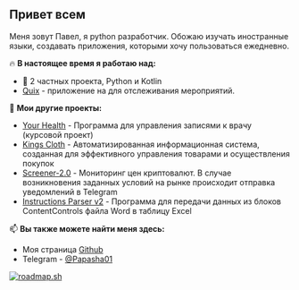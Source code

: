 ## Привет всем

Меня зовут Павел, я python разработчик. Обожаю изучать иностранные языки, создавать приложения, которыми хочу пользоваться ежедневно.

🔥 **В настоящее время я работаю над:**
 - 👀 2 частных проекта, Python и Kotlin
 - [Quix](https://github.com/Papasha01/Quix/) - приложение на для отслеживания мероприятий.

🧐 **Мои другие проекты:**
 - [Your Health](https://github.com/Papasha01/YHealthy) - Программа для управления записями к врачу (курсовой проект)
 - [Kings Cloth](https://github.com/Papasha01/KingsCloth) - Автоматизированная информационная система, созданная для эффективного управления товарами и осуществления покупок
 - [Screener-2.0](https://github.com/Papasha01/Screener-2.0) - Мониторинг цен криптовалют. В случае возникновения заданных условий на рынке происходит отправка уведомлений в Telegram
 - [Instructions Parser v2](https://github.com/Papasha01/Instructions-Parser) - Программа для передачи данных из блоков ContentControls файла Word в таблицу Excel 


📫 **Вы также можете найти меня здесь:**
 - Моя страница [Github](https://github.com/Papasha01)
 - Telegram - [@Papasha01](https://t.me/Papasha01)

<a href="https://roadmap.sh"><img src="https://api.roadmap.sh/v1-badge/wide/65c55a23323fd6becf1cc56a?variant=dark&roadmaps=python%2Candroid%2Cbackend" alt="roadmap.sh"/></a>
